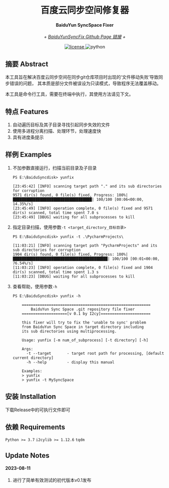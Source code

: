 <!-- markdownlint-disable MD033 MD036 MD041 -->

<div align="center">

# 百度云同步空间修复器
#### BaiduYun SyncSpace Fixer


_+ [BaiduYunSyncFix Github Page 链接](https://github.com/i2cy/BaiduYunSyncFix) +_

</div>

<p align="center">
  <a href="https://github.com/i2cy/BaiduYunSyncFix/blob/master/LICENSE">
    <img src="https://img.shields.io/github/license/i2cy/BaiduYunSyncFix.svg" alt="license">
  </a>
  <img src="https://img.shields.io/badge/python-3.7+-blue.svg" alt="python">
</p>

## 摘要 Abstract
本工具旨在解决百度云同步空间在同步git仓库项目时出现的‘文件移动失败’导致同步错误的问题，
其本质是部分文件被误设为只读模式，导致程序无法覆盖移动。

本工具是命令行工具，需要在终端中执行，其使用方法请见下文。

## 特点 Features
  1. 自动遍历目标及其子目录寻找引起同步失效的文件
  2. 使用多进程分离扫描、处理环节，处理速度快
  3. 具有进度条提示

## 样例 Examples
  1. 不加参数直接运行，扫描当前目录及子目录

         PS E:\BaiduSyncdisk> yunfix

         [23:45:42] [INFO] scanning target path "." and its sub directories for corruption
         9571 dir(s) found, 0 file(s) fixed, Progress: 100%|███████████████████████████████████| 100/100 [00:06<00:00, 14.35%/s]
         [23:45:49] [INFO] operation complete, 0 file(s) fixed and 9571 dir(s) scanned, total time spent 7.0 s
         [23:45:49] [DBUG] waiting for all subprocesses to kill

  2. 指定目录扫描，使用参数`-t <target_directory_目标目录>`

         PS E:\BaiduSyncdisk> yunfix -t .\PycharmProjects\

         [11:03:21] [INFO] scanning target path "PycharmProjects" and its sub directories for corruption
         1904 dir(s) found, 0 file(s) fixed, Progress: 100%|██████████████████████████████████████████| 100/100 [00:01<00:00, 76.54%/s]
         [11:03:23] [INFO] operation complete, 0 file(s) fixed and 1904 dir(s) scanned, total time spent 1.3 s
         [11:03:23] [DBUG] waiting for all subprocesses to kill

  3. 查看帮助，使用参数`-h`

         PS E:\BaiduSyncdisk> yunfix -h

             =========================================================
                 BaiduYun Sync Space .git repository file fixer
             ====================[v 0.1 by I2cy]======================

             this fixer will try to fix the 'unable to sync' problem
             from BaiduYun Sync Space in target directory including
             its sub directories using multiprocessing.

             Usage: yunfix [-m num_of_subprocess] [-t directory] [-h]

             Args:
               -t --target       - target root path for processing, [default current directory]
               -h --help         - display this manual

             Examples:
             > yunfix
             > yunfix -t MySyncSpace

## 安装 Installation
下载Release中的可执行文件即可

## 依赖 Requirements
`Python >= 3.7`
`i2cylib >= 1.12.6`
`tqdm`

## Update Notes

#### 2023-08-11
 1. 进行了简单有效测试的初代版本v0.1发布